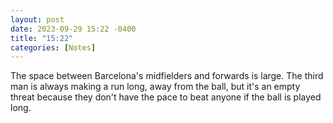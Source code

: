 ```yaml
---
layout: post
date: 2023-09-29 15:22 -0400
title: "15:22"
categories: [Notes]
---
```


The space between Barcelona's midfielders and forwards is large. The third man is always making a run long, away from the ball, but it's an empty threat because they don't have the pace to beat anyone if the ball is played long.